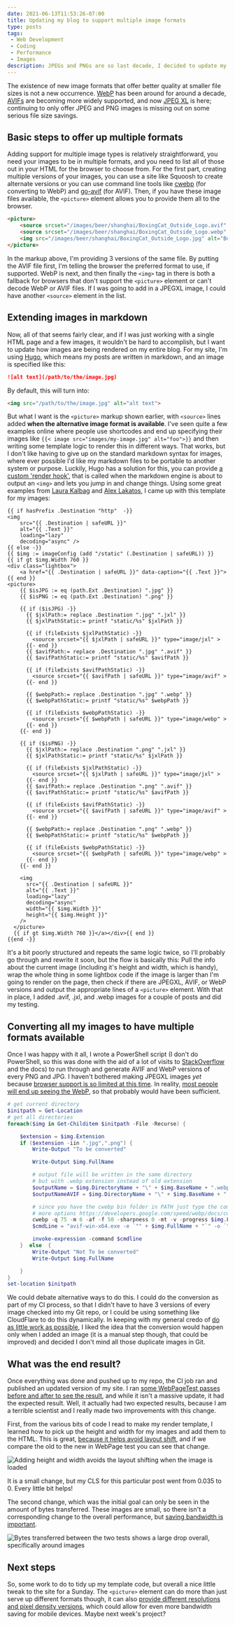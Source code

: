 ```yaml
---
date: 2021-06-13T11:53:26-07:00
title: Updating my blog to support multiple image formats
type: posts
tags:
 - Web Development
 - Coding
 - Performance
 - Images
description: JPEGs and PNGs are so last decade, I decided to update my site to provide more options to my visitors by adding AVIFs and WEBP files.
---
```

The existence of new image formats that offer better quality at smaller file sizes is not a new occurrence. [WebP](https://developers.google.com/speed/webp/) has been around for around a decade, [AVIFs](https://en.wikipedia.org/wiki/AV1#AV1_Image_File_Format_(AVIF)) are becoming more widely supported, and now [JPEG XL](https://cloudinary.com/blog/how_jpeg_xl_compares_to_other_image_codecs) is here; continuing to only offer JPEG and PNG images is missing out on some serious file size savings.

## Basic steps to offer up multiple formats

Adding support for multiple image types is relatively straightforward, you need your images to be in multiple formats, and you need to list all of those out in your HTML for the browser to choose from. For the first part, creating multiple versions of your images, you can use a site like Squoosh to create alternate versions or you can use command line tools like [cwebp](https://developers.google.com/speed/webp/docs/cwebp) (for converting to WebP) and [go-avif](https://github.com/Kagami/go-avif/releases) (for AVIF). Then, if you have these image files available, the `<picture>` element allows you to provide them all to the browser.

```html
<picture>
    <source srcset="/images/beer/shanghai/BoxingCat_Outside_Logo.avif" type="image/avif">
    <source srcset="/images/beer/shanghai/BoxingCat_Outside_Logo.webp" type="image/webp">
    <img src="/images/beer/shanghai/BoxingCat_Outside_Logo.jpg" alt="Boxing Cat logo showing their mascot who looks like a skinny Thai boxer" loading="lazy" decoding="async" width="1200" height="900">
</picture>
```

In the markup above, I'm providing 3 versions of the same file. By putting the AVIF file first, I'm telling the browser the preferred format to use, if supported. WebP is next, and then finally the `<img>` tag in there is both a fallback for browsers that don't support the `<picture>` element or can't decode WebP or AVIF files. If I was going to add in a JPEGXL image, I could have another `<source>` element in the list.

## Extending images in markdown

Now, all of that seems fairly clear, and if I was just working with a single HTML page and a few images, it wouldn't be hard to accomplish, but I want to update how images are being rendered on my entire blog. For my site, I'm using [Hugo](https://gohugo.io/), which means my posts are written in markdown, and an image is specified like this:

```markdown
![alt text](/path/to/the/image.jpg)
```

By default, this will turn into:

```html
<img src="/path/to/the/image.jpg" alt="alt text">
```

But what I want is the `<picture>` markup shown earlier, with `<source>` lines added **when the alternative image format is available**. I've seen quite a few examples online where people use shortcodes and end up specifying their images like `{{< image src="images/my-image.jpg" alt="foo">}}` and then writing some template logic to render this in different ways. That works, but I don't like having to give up on the standard markdown syntax for images, where ever possible I'd like my markdown files to be portable to another system or purpose. Luckily, Hugo has a solution for this, you can provide [a custom 'render hook'](https://gohugo.io/getting-started/configuration-markup), that is called when the markdown engine is about to output an `<img>` and lets you jump in and change things. Using some great examples from [Laura Kalbag](https://laurakalbag.com/processing-responsive-images-with-hugo/) and [Alex Lakatos](https://alexlakatos.com/web/2020/07/17/hugo-image-processing/), I came up with this template for my images:

```go-html-template
{{ if hasPrefix .Destination "http"  -}}
<img
    src="{{ .Destination | safeURL }}"
    alt="{{ .Text }}"
    loading="lazy"
    decoding="async" />
{{ else -}}
{{ $img := imageConfig (add "/static" (.Destination | safeURL)) }}
{{ if gt $img.Width 760 }}
<div class="lightbox">
    <a href="{{ .Destination | safeURL }}" data-caption="{{ .Text }}">{{ end }}
<picture>
    {{ $isJPG := eq (path.Ext .Destination) ".jpg" }}
    {{ $isPNG := eq (path.Ext .Destination) ".png" }}

    {{ if ($isJPG) -}}
      {{ $jxlPath:= replace .Destination ".jpg" ".jxl" }}
      {{ $jxlPathStatic:= printf "static/%s" $jxlPath }}

      {{ if (fileExists $jxlPathStatic) -}}
        <source srcset="{{ $jxlPath | safeURL }}" type="image/jxl" >
      {{- end }}
      {{ $avifPath:= replace .Destination ".jpg" ".avif" }}
      {{ $avifPathStatic:= printf "static/%s" $avifPath }}

      {{ if (fileExists $avifPathStatic) -}}
        <source srcset="{{ $avifPath | safeURL }}" type="image/avif" >
      {{- end }}

      {{ $webpPath:= replace .Destination ".jpg" ".webp" }}
      {{ $webpPathStatic:= printf "static/%s" $webpPath }}

      {{ if (fileExists $webpPathStatic) -}}
        <source srcset="{{ $webpPath | safeURL }}" type="image/webp" >
      {{- end }}
    {{- end }}

    {{ if ($isPNG) -}}
      {{ $jxlPath:= replace .Destination ".png" ".jxl" }}
      {{ $jxlPathStatic:= printf "static/%s" $jxlPath }}

      {{ if (fileExists $jxlPathStatic) -}}
        <source srcset="{{ $jxlPath | safeURL }}" type="image/jxl" >
      {{- end }}
      {{ $avifPath:= replace .Destination ".png" ".avif" }}
      {{ $avifPathStatic:= printf "static/%s" $avifPath }}

      {{ if (fileExists $avifPathStatic) -}}
        <source srcset="{{ $avifPath | safeURL }}" type="image/avif" >
      {{- end }}

      {{ $webpPath:= replace .Destination ".png" ".webp" }}
      {{ $webpPathStatic:= printf "static/%s" $webpPath }}

      {{ if (fileExists $webpPathStatic) -}}
        <source srcset="{{ $webpPath | safeURL }}" type="image/webp" >
      {{- end }}
    {{- end }}

    <img
      src="{{ .Destination | safeURL }}"
      alt="{{ .Text }}"
      loading="lazy"
      decoding="async"
      width="{{ $img.Width }}"
      height="{{ $img.Height }}"
    />
  </picture>
  {{ if gt $img.Width 760 }}</a></div>{{ end }}
{{end -}}
```

It's a bit poorly structured and repeats the same logic twice, so I'll probably go through and rewrite it soon, but the flow is basically this: Pull the info about the current image (including it's height and width, which is handy), wrap the whole thing in some lightbox code if the image is larger than I'm going to render on the page, then check if there are JPEGXL, AVIF, or WebP versions and output the appropriate lines of a `<picture>` element. With that in place, I added .avif, .jxl, and .webp images for a couple of posts and did my testing.

## Converting all my images to have multiple formats available

Once I was happy with it all, I wrote a PowerShell script (I don't do PowerShell, so this was done with the aid of a lot of visits to [StackOverflow](https://stackoverflow.com/questions/24484272/how-to-convert-my-photos-to-webp-format-of-google-in-windows-8-1) and the docs) to run through and generate AVIF and WebP versions of every PNG and JPG. I haven't bothered making JPEGXL images *yet* because [browser support is so limited at this time](https://www.caniuse.com/jpegxl). In reality, [most people will end up seeing the WebP](https://www.caniuse.com/webp), so that probably would have been sufficient.

```powershell
# get current directory
$initpath = Get-Location
# get all directories
foreach($img in Get-Childitem $initpath -File -Recurse) {

    $extension = $img.Extension
    if ($extension -iin ".jpg",".png") {
        Write-Output "To be converted"

        Write-Output $img.FullName

        # output file will be written in the same directory
        # but with .webp extension instead of old extension
        $outputName = $img.DirectoryName + "\" + $img.BaseName + ".webp"
        $outputNameAVIF = $img.DirectoryName + "\" + $img.BaseName + ".avif"

        # since you have the cwebp bin folder in PATH just type the command
        # more options https://developers.google.com/speed/webp/docs/cwebp
        cwebp -q 75 -m 6 -af -f 50 -sharpness 0 -mt -v -progress $img.FullName -o $outputName
        $cmdLine = "avif-win-x64.exe -e `"" + $img.FullName + "`" -o `"" + $outputNameAVIF + "`""

        invoke-expression -command $cmdline
    }  else  {
        Write-Output "Not To be converted"
        Write-Output $img.FullName

    }
}
set-location $initpath
```

We could debate alternative ways to do this. I could do the conversion as part of my CI process, so that I didn't have to have 3 versions of every image checked into my Git repo, or I could be using something like CloudFlare to do this dynamically. In keeping with my general credo of [do as little work as possible](/blog/do-as-little-as-possible/), I liked the idea that the conversion would happen only when I added an image (it is a manual step though, that could be improved) and decided I don't mind all those duplicate images in Git.

## What was the end result?

Once everything was done and pushed up to my repo, the CI job ran and published an updated version of my site. I ran [some WebPageTest passes before and after to see the result](https://www.webpagetest.org/video/compare.php?tests=210613_AiDcNA_ea0fb4cec0b8de72c2f56c8ffff98c88%2C210613_BiDcZ4_263ff168f4b6642fff1553a1b725ca9c&highlightCLS=1&highlightLCP=1&thumbSize=200&ival=100&end=visual), and while it isn't a massive update, it had the expected result. Well, it actually had two expected results, because I am a terrible scientist and I really made two improvements with this change.

First, from the various bits of code I read to make my render template, I learned how to pick up the height and width for my images and add them to the HTML. This is great, [because it helps avoid layout shift](https://www.smashingmagazine.com/2020/03/setting-height-width-images-important-again/), and if we compare the old to the new in WebPage test you can see that change.

![Adding height and width avoids the layout shifting when the image is loaded](/images/image-formats/LayoutShift.png)

It is a small change, but my CLS for this particular post went from 0.035 to 0. Every little bit helps!

The second change, which was the initial goal can only be seen in the amount of bytes transferred. These images are small, so there isn't a corresponding change to the overall performance, but [saving bandwidth is important](/blog/why-you-should-care-about-performance/#inclusion-and-accessibility).

![Bytes transferred between the two tests shows a large drop overall, specifically around images](/images/image-formats/Bytes.png)

## Next steps

So, some work to do to tidy up my template code, but overall a nice little tweak to the site for a Sunday. The `<picture>` element can do more than just serve up different formats though, it can also [provide different resolutions and pixel density versions](https://www.smashingmagazine.com/2021/04/humble-img-element-core-web-vitals/#responsive-images), which could allow for even more bandwidth saving for mobile devices. Maybe next week's project?
